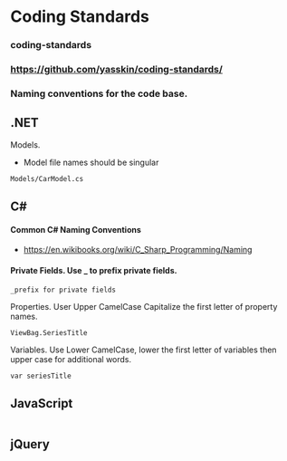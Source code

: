 # Coding Standards
### coding-standards
### https://github.com/yasskin/coding-standards/

### Naming conventions for the code base.
 
## .NET

Models.

* Model file names should be singular
```
Models/CarModel.cs
```

## C#

#### Common C# Naming Conventions
* https://en.wikibooks.org/wiki/C_Sharp_Programming/Naming

#### Private Fields. Use _ to prefix private fields.

```
_prefix for private fields 
```

Properties. User Upper CamelCase Capitalize the first letter of property names.
```
ViewBag.SeriesTitle
```

Variables. Use Lower CamelCase, lower the first letter of variables then upper case for additional words.  
```
var seriesTitle
```

## JavaScript

```

```

## jQuery

```

```
